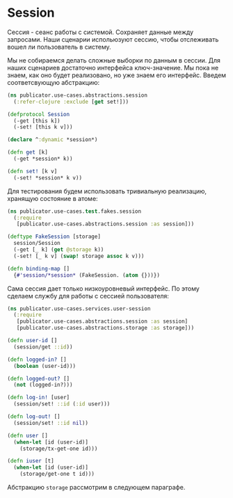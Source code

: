 # Session

Сессия - сеанс работы с системой. Сохраняет данные между запросами.
Наши сценарии испольюзуют сессию, чтобы отслеживать вошел ли пользователь в систему.

Мы не собираемся делать сложные выборки по данным в сессии.
Для наших сценариев достаточно интерфейса ключ-значение.
Мы пока не знаем, как оно будет реализовано,
но уже знаем его интерфейс. Введем соответсвующую абстракцию:

```clojure
(ns publicator.use-cases.abstractions.session
  (:refer-clojure :exclude [get set!]))

(defprotocol Session
  (-get [this k])
  (-set! [this k v]))

(declare ^:dynamic *session*)

(defn get [k]
  (-get *session* k))

(defn set! [k v]
  (-set! *session* k v))
```

Для тестирования будем использовать тривиальную реализацию, хранящую состояние в атоме:

```clojure
(ns publicator.use-cases.test.fakes.session
  (:require
   [publicator.use-cases.abstractions.session :as session]))

(deftype FakeSession [storage]
  session/Session
  (-get [_ k] (get @storage k))
  (-set! [_ k v] (swap! storage assoc k v)))

(defn binding-map []
  {#'session/*session* (FakeSession. (atom {}))})
```

Сама сессия дает только низкоуровневый интерфейс.
По этому сделаем службу для работы с сессией пользователя:

```clojure
(ns publicator.use-cases.services.user-session
  (:require
   [publicator.use-cases.abstractions.session :as session]
   [publicator.use-cases.abstractions.storage :as storage]))

(defn user-id []
  (session/get ::id))

(defn logged-in? []
  (boolean (user-id)))

(defn logged-out? []
  (not (logged-in?)))

(defn log-in! [user]
  (session/set! ::id (:id user)))

(defn log-out! []
  (session/set! ::id nil))

(defn user []
  (when-let [id (user-id)]
    (storage/tx-get-one id)))

(defn iuser [t]
  (when-let [id (user-id)]
    (storage/get-one t id)))
```

Абстракцию `storage` рассмотрим в следующем параграфе.
